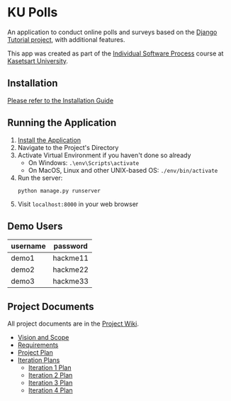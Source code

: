 # KU Polls

An application to conduct online polls and surveys based
on the [Django Tutorial project](https://docs.djangoproject.com/en/5.1/intro/tutorial01/), with
additional features.

This app was created as part of the [Individual Software Process](
https://cpske.github.io/ISP) course at [Kasetsart University](https://www.ku.ac.th).

## Installation
[Please refer to the Installation Guide](Installation.md)

## Running the Application
1. [Install the Application](#installation)
1. Navigate to the Project's Directory
1. Activate Virtual Environment if you haven't done so already
    - On Windows: `.\env\Scripts\activate`
    - On MacOS, Linux and other UNIX-based OS: `./env/bin/activate`
1. Run the server:
    ```
    python manage.py runserver
    ```
1. Visit `localhost:8000` in your web browser

## Demo Users
|username|password|
|-|-|
|demo1|hackme11|
|demo2|hackme22|
|demo3|hackme33|

## Project Documents
All project documents are in the [Project Wiki](../../wiki/Home).

- [Vision and Scope](../../wiki/Vision%20and%20Scope)
- [Requirements](../../wiki/Requirements)
- [Project Plan](../../wiki/Project%20Plan)
- [Iteration Plans](../../wiki/Iteration%20Plans)
  - [Iteration 1 Plan](../../wiki/Iteration-1-Plan)
  - [Iteration 2 Plan](../../wiki/Iteration-2-Plan)
  - [Iteration 3 Plan](../../wiki/Iteration-3-Plan)
  - [Iteration 4 Plan](../../wiki/Iteration-4-Plan)